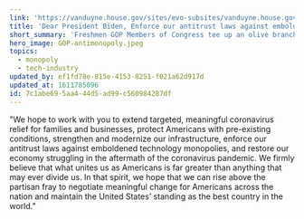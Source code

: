 ```yaml
---
link: 'https://vanduyne.house.gov/sites/evo-subsites/vanduyne.house.gov/files/evo-media-document/01%2020%20GOP%20Freshmen%20Letter%20to%20Biden.pdf'
title: 'Dear President Biden, Enforce our antitrust laws against emboldened technology monopolies'
short_summary: 'Freshmen GOP Members of Congress tee up an olive branch to President Biden, citing Big Tech antitrust enforcement as an issue they support'
hero_image: GOP-antimonopoly.jpeg
topics:
  - monopoly
  - tech-industry
updated_by: ef1fd78e-815e-4153-8251-f021a62d917d
updated_at: 1611785096
id: 7c1abe69-5aa4-44d5-ad99-c560984287df
---
```

"We hope to work with you to extend targeted, meaningful coronavirus relief for families and
businesses, protect Americans with pre-existing conditions, strengthen and modernize our
infrastructure, enforce our antitrust laws against emboldened technology monopolies, and restore
our economy struggling in the aftermath of the coronavirus pandemic.
We firmly believe that what unites us as Americans is far greater than anything that may ever
divide us. In that spirit, we hope that we can rise above the partisan fray to negotiate meaningful
change for Americans across the nation and maintain the United States’ standing as the best
country in the world."